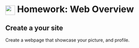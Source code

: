# <span><img src="../../../../ga_cog.png" width="30" height="30" style="vertical-align: middle;"></span> Homework: Web Overview

## Create a your site
Create a webpage that showcase your picture, and profile.